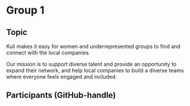 # Group 1

## Topic
Kuli makes it easy for women and underrepresented groups to find and connect with the local companies.

Our mission is to support diverse talent and provide an opportunity to expand their network, and help local companies to build a diverse teams where everyone feels engaged and included.
## Participants (GitHub-handle)
